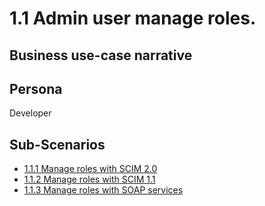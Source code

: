 # 1.1 Admin user manage roles. 

## Business use-case narrative


## Persona
Developer

## Sub-Scenarios
- [1.1.1 Manage roles with SCIM 2.0](1.1.1-manage-roles-with-scim2/README.md)
- [1.1.2 Manage roles with SCIM 1.1](1.1.2-manage-roles-with-scim1/README.md)
- [1.1.3 Manage roles with SOAP services](1.1.3-manage-roles-with-soap-services/README.md)


